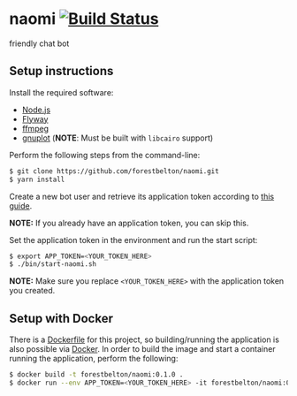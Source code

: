 # naomi [![Build Status](https://travis-ci.org/forestbelton/naomi.svg?branch=master)](https://travis-ci.org/forestbelton/naomi)

friendly chat bot

## Setup instructions

Install the required software:

* [Node.js](https://nodejs.org/en/)
* [Flyway](https://flywaydb.org/)
* [ffmpeg](https://www.ffmpeg.org/)
* [gnuplot](http://gnuplot.info/) (**NOTE**: Must be built with `libcairo` support)

Perform the following steps from the command-line:

```bash
$ git clone https://github.com/forestbelton/naomi.git
$ yarn install
```

Create a new bot user and retrieve its application token according to [this guide](https://github.com/reactiflux/discord-irc/wiki/Creating-a-discord-bot-&-getting-a-token).

**NOTE:** If you already have an application token, you can skip this.

Set the application token in the environment and run the start script:

```bash
$ export APP_TOKEN=<YOUR_TOKEN_HERE>
$ ./bin/start-naomi.sh
```

**NOTE:** Make sure you replace `<YOUR_TOKEN_HERE>` with the application token you created.

## Setup with Docker

There is a [Dockerfile](./Dockerfile) for this project, so building/running the application
is also possible via [Docker](https://www.docker.com/). In order to build the image and start
a container running the application, perform the following:

```bash
$ docker build -t forestbelton/naomi:0.1.0 .
$ docker run --env APP_TOKEN=<YOUR_TOKEN_HERE> -it forestbelton/naomi:0.1.0
```
